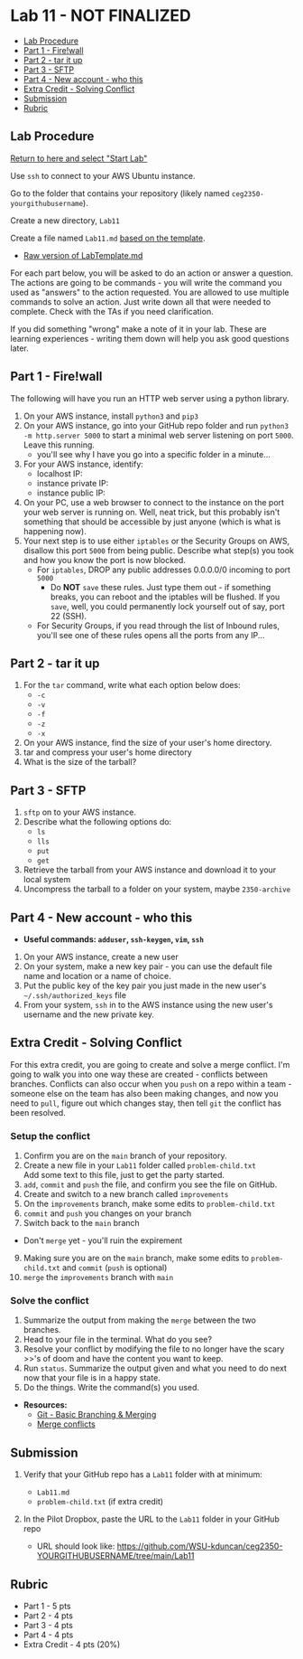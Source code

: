 # Lab 11 - NOT FINALIZED

- [Lab Procedure](#Lab-Procedure)
- [Part 1 - Fire!wall](##Part1---Fire!wall)
- [Part 2 - tar it up](##Part-2---tar-it-up)
- [Part 3 - SFTP](##Part-3---SFTP)
- [Part 4 - New account - who this](##Part--4--New-account---who-this)
- [Extra Credit - Solving Conflict](##Extra-Credit---Solving-Conflict)
- [Submission](#Submission)
- [Rubric](#Rubric)

## Lab Procedure

[Return to here and select "Start Lab"](https://awsacademy.instructure.com/courses/13249/modules/items/1136419)

Use `ssh` to connect to your AWS Ubuntu instance.

Go to the folder that contains your repository (likely named `ceg2350-yourgithubusername`).

Create a new directory, `Lab11`

Create a file named `Lab11.md` [based on the template](LabTemplate.md).

- [Raw version of LabTemplate.md](https://raw.githubusercontent.com/pattonsgirl/Spring2022-CEG2350/main/Labs/Lab11/LabTemplate.md)

For each part below, you will be asked to do an action or answer a question. The actions are going to be commands - you will write the command you used as "answers" to the action requested. You are allowed to use multiple commands to solve an action. Just write down all that were needed to complete. Check with the TAs if you need clarification.

If you did something "wrong" make a note of it in your lab. These are learning experiences - writing them down will help you ask good questions later.

## Part 1 - Fire!wall

The following will have you run an HTTP web server using a python library.

1. On your AWS instance, install `python3` and `pip3`
2. On your AWS instance, go into your GitHub repo folder and run `python3 -m http.server 5000` to start a minimal web server listening on port `5000`. Leave this running.
   - you'll see why I have you go into a specific folder in a minute...
3. For your AWS instance, identify:
   - localhost IP:
   - instance private IP:
   - instance public IP:
4. On your PC, use a web browser to connect to the instance on the port your web server is running on.
   Well, neat trick, but this probably isn't something that should be accessible by just anyone (which is what is happening now).
5. Your next step is to use either `iptables` or the Security Groups on AWS, disallow this port `5000` from being public. Describe what step(s) you took and how you know the port is now blocked.
   - For `iptables`, DROP any public addresses 0.0.0.0/0 incoming to port `5000`
     - Do **NOT** `save` these rules. Just type them out - if something breaks, you can reboot and the iptables will be flushed. If you `save`, well, you could permanently lock yourself out of say, port 22 (SSH).
   - For Security Groups, if you read through the list of Inbound rules, you'll see one of these rules opens all the ports from any IP...


## Part 2 - tar it up

1. For the `tar` command, write what each option below does:
   - `-c`
   - `-v`
   - `-f`
   - `-z`
   - `-x`
2. On your AWS instance, find the size of your user's home directory.
3. tar and compress your user's home directory
4. What is the size of the tarball?

## Part 3 - SFTP

1. `sftp` on to your AWS instance.
2. Describe what the following options do:
   - `ls`
   - `lls`
   - `put`
   - `get`
3. Retrieve the tarball from your AWS instance and download it to your local system
4. Uncompress the tarball to a folder on your system, maybe `2350-archive`


## Part 4 - New account - who this

- **Useful commands: `adduser`, `ssh-keygen`, `vim`, `ssh`**

1. On your AWS instance, create a new user
2. On your system, make a new key pair - you can use the default file name and location or a name of choice.
3. Put the public key of the key pair you just made in the new user's `~/.ssh/authorized_keys` file
4. From your system, `ssh` in to the AWS instance using the new user's username and the new private key.

## Extra Credit - Solving Conflict

For this extra credit, you are going to create and solve a merge conflict. I'm going to walk you into one way these are created - conflicts between branches. Conflicts can also occur when you `push` on a repo within a team - someone else on the team has also been making changes, and now you need to `pull`, figure out which changes stay, then tell `git` the conflict has been resolved.

### Setup the conflict

1. Confirm you are on the `main` branch of your repository.
2. Create a new file in your `Lab11` folder called `problem-child.txt`  
   Add some text to this file, just to get the party started.
3. `add`, `commit` and `push` the file, and confirm you see the file on GitHub.
4. Create and switch to a new branch called `improvements`
5. On the `improvements` branch, make some edits to `problem-child.txt`
6. `commit` and `push` you changes on your branch
7. Switch back to the `main` branch

- Don't `merge` yet - you'll ruin the expirement

9. Making sure you are on the `main` branch, make some edits to `problem-child.txt` and `commit` (`push` is optional)
10. `merge` the `improvements` branch with `main`

### Solve the conflict

1. Summarize the output from making the `merge` between the two branches.
2. Head to your file in the terminal. What do you see?
3. Resolve your conflict by modifying the file to no longer have the scary >>'s of doom and have the content you want to keep.
4. Run `status`. Summarize the output given and what you need to do next now that your file is in a happy state.
5. Do the things. Write the command(s) you used.

- **Resources:**
  - [Git - Basic Branching & Merging](https://git-scm.com/book/en/v2/Git-Branching-Basic-Branching-and-Merging)
  - [Merge conflicts](https://www.atlassian.com/git/tutorials/using-branches/merge-conflicts)

## Submission

1. Verify that your GitHub repo has a `Lab11` folder with at minimum:

   - `Lab11.md`
   - `problem-child.txt` (if extra credit)

2. In the Pilot Dropbox, paste the URL to the `Lab11` folder in your GitHub repo
   - URL should look like: https://github.com/WSU-kduncan/ceg2350-YOURGITHUBUSERNAME/tree/main/Lab11

## Rubric

- Part 1 - 5 pts
- Part 2 - 4 pts
- Part 3 - 4 pts
- Part 4 - 4 pts
- Extra Credit - 4 pts (20%)
